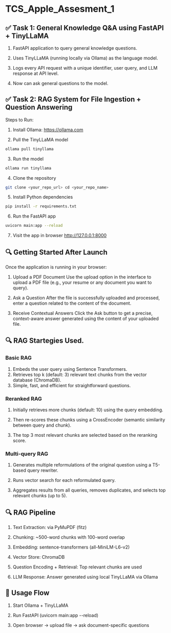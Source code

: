 # TCS_Apple_Assesment_1

## ✅ Task 1: General Knowledge Q&A using FastAPI + TinyLLaMA
1. FastAPI application to query general knowledge questions.

2. Uses TinyLLaMA (running locally via Ollama) as the language model.

3. Logs every API request with a unique identifier, user query, and LLM response at API level.

4. Now can ask general questions to the model.

## ✅ Task 2: RAG System for File Ingestion + Question Answering

Steps to Run:
1. Install Ollama: https://ollama.com

2. Pull the TinyLLaMA model
```bash
ollama pull tinyllama
```
3. Run the model
```bash
ollama run tinyllama
```
4. Clone the repository
```bash
git clone <your_repo_url> cd <your_repo_name>
```
5. Install Python dependencies
```bash
pip install -r requirements.txt
```
6. Run the FastAPI app
```bash
uvicorn main:app --reload
```
7. Visit the app in browser
http://127.0.0.1:8000
   
## 🔍 Getting Started After Launch
Once the application is running in your browser:
1. Upload a PDF Document
Use the upload option in the interface to upload a PDF file (e.g., your resume or any document you want to query).

2. Ask a Question
After the file is successfully uploaded and processed, enter a question related to the content of the document.

3. Receive Contextual Answers
Click the Ask button to get a precise, context-aware answer generated using the content of your uploaded file.

## 🔍 RAG Startegies Used.
### Basic RAG
1. Embeds the user query using Sentence Transformers.
2. Retrieves top k (default: 3) relevant text chunks from the vector database (ChromaDB).
3. Simple, fast, and efficient for straightforward questions.

### Reranked RAG
1. Initially retrieves more chunks (default: 10) using the query embedding.

2. Then re-scores these chunks using a CrossEncoder (semantic similarity between query and chunk).

3. The top 3 most relevant chunks are selected based on the reranking score.

### Multi-query RAG
1. Generates multiple reformulations of the original question using a T5-based query rewriter.

2. Runs vector search for each reformulated query.

3. Aggregates results from all queries, removes duplicates, and selects top relevant chunks (up to 5).
   
## 🔍 RAG Pipeline
1. Text Extraction: via PyMuPDF (fitz)

2. Chunking: ~500-word chunks with 100-word overlap

3. Embedding: sentence-transformers (all-MiniLM-L6-v2)

4. Vector Store: ChromaDB

5. Question Encoding + Retrieval: Top relevant chunks are used

6. LLM Response: Answer generated using local TinyLLaMA via Ollama

## 🧠 Usage Flow
1. Start Ollama + TinyLLaMA

2. Run FastAPI (uvicorn main:app --reload)

3. Open browser → upload file → ask document-specific questions
